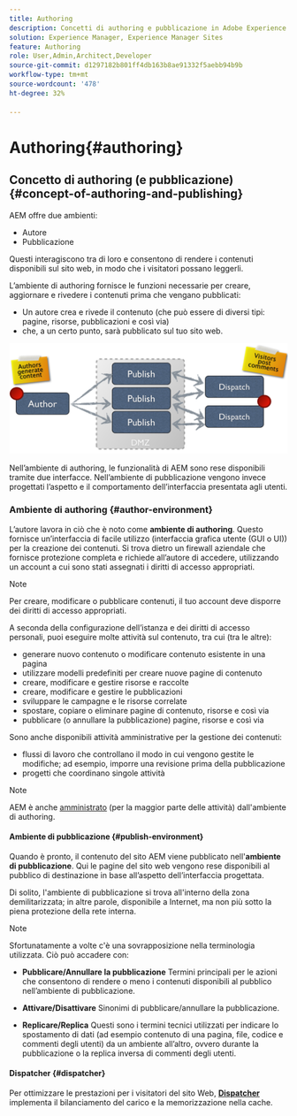 ```yaml
---
title: Authoring
description: Concetti di authoring e pubblicazione in Adobe Experience Manager 6.5.
solution: Experience Manager, Experience Manager Sites
feature: Authoring
role: User,Admin,Architect,Developer
source-git-commit: d1297182b801ff4db163b8ae91332f5aebb94b9b
workflow-type: tm+mt
source-wordcount: '478'
ht-degree: 32%

---
```


# Authoring{#authoring}

## Concetto di authoring (e pubblicazione) {#concept-of-authoring-and-publishing}

AEM offre due ambienti:

* Autore
* Pubblicazione

Questi interagiscono tra di loro e consentono di rendere i contenuti disponibili sul sito web, in modo che i visitatori possano leggerli.

L’ambiente di authoring fornisce le funzioni necessarie per creare, aggiornare e rivedere i contenuti prima che vengano pubblicati:

* Un autore crea e rivede il contenuto (che può essere di diversi tipi: pagine, risorse, pubblicazioni e così via)
* che, a un certo punto, sarà pubblicato sul tuo sito web.

![Panoramica degli ambienti](assets/chlimage_1-132.png)

Nell’ambiente di authoring, le funzionalità di AEM sono rese disponibili tramite due interfacce. Nell’ambiente di pubblicazione vengono invece progettati l’aspetto e il comportamento dell’interfaccia presentata agli utenti.

### Ambiente di authoring {#author-environment}

L’autore lavora in ciò che è noto come **ambiente di authoring**. Questo fornisce un’interfaccia di facile utilizzo (interfaccia grafica utente (GUI o UI)) per la creazione dei contenuti. Si trova dietro un firewall aziendale che fornisce protezione completa e richiede all’autore di accedere, utilizzando un account a cui sono stati assegnati i diritti di accesso appropriati.

>[!NOTE]
>
>Per creare, modificare o pubblicare contenuti, il tuo account deve disporre dei diritti di accesso appropriati.

A seconda della configurazione dell’istanza e dei diritti di accesso personali, puoi eseguire molte attività sul contenuto, tra cui (tra le altre):

* generare nuovo contenuto o modificare contenuto esistente in una pagina
* utilizzare modelli predefiniti per creare nuove pagine di contenuto
* creare, modificare e gestire risorse e raccolte
* creare, modificare e gestire le pubblicazioni
* sviluppare le campagne e le risorse correlate
* spostare, copiare o eliminare pagine di contenuto, risorse e così via
* pubblicare (o annullare la pubblicazione) pagine, risorse e così via

Sono anche disponibili attività amministrative per la gestione dei contenuti:

* flussi di lavoro che controllano il modo in cui vengono gestite le modifiche; ad esempio, imporre una revisione prima della pubblicazione
* progetti che coordinano singole attività

>[!NOTE]
>
>AEM è anche [amministrato](/help/sites-administering/home.md) (per la maggior parte delle attività) dall&#39;ambiente di authoring.

#### Ambiente di pubblicazione {#publish-environment}

Quando è pronto, il contenuto del sito AEM viene pubblicato nell&#39;**ambiente di pubblicazione**. Qui le pagine del sito web vengono rese disponibili al pubblico di destinazione in base all’aspetto dell’interfaccia progettata.

Di solito, l&#39;ambiente di pubblicazione si trova all&#39;interno della zona demilitarizzata; in altre parole, disponibile a Internet, ma non più sotto la piena protezione della rete interna.

>[!NOTE]
>
>Sfortunatamente a volte c&#39;è una sovrapposizione nella terminologia utilizzata. Ciò può accadere con:
>
>* **Pubblicare/Annullare la pubblicazione**
>  Termini principali per le azioni che consentono di rendere o meno i contenuti disponibili al pubblico nell’ambiente di pubblicazione.
>
>* **Attivare/Disattivare**
>  Sinonimi di pubblicare/annullare la pubblicazione.
>
>* **Replicare/Replica**
>  Questi sono i termini tecnici utilizzati per indicare lo spostamento di dati (ad esempio contenuto di una pagina, file, codice e commenti degli utenti) da un ambiente all’altro, ovvero durante la pubblicazione o la replica inversa di commenti degli utenti.
>

#### Dispatcher {#dispatcher}

Per ottimizzare le prestazioni per i visitatori del sito Web, **[Dispatcher](https://experienceleague.adobe.com/docs/experience-manager-dispatcher/using/dispatcher.html?lang=it)** implementa il bilanciamento del carico e la memorizzazione nella cache.
